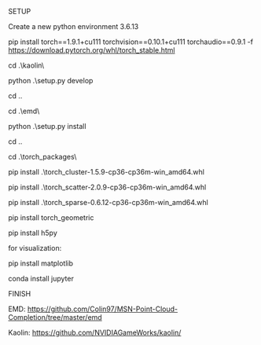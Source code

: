 SETUP

Create a new python environment 3.6.13

pip install torch==1.9.1+cu111 torchvision==0.10.1+cu111 torchaudio==0.9.1 -f https://download.pytorch.org/whl/torch_stable.html

cd .\kaolin\

python .\setup.py develop

cd ..

cd .\emd\

python .\setup.py install

cd ..

cd .\torch_packages\

pip install .\torch_cluster-1.5.9-cp36-cp36m-win_amd64.whl

pip install .\torch_scatter-2.0.9-cp36-cp36m-win_amd64.whl

pip install .\torch_sparse-0.6.12-cp36-cp36m-win_amd64.whl

pip install torch_geometric

pip install h5py

for visualization:

pip install matplotlib

conda install jupyter

FINISH

EMD: https://github.com/Colin97/MSN-Point-Cloud-Completion/tree/master/emd

Kaolin: https://github.com/NVIDIAGameWorks/kaolin/